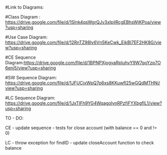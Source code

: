 #Link to Diagrams:

#Class Diagram : https://drive.google.com/file/d/1SInk4qsWgrQJv3xIpjlRcgEBhsWjKPoa/view?usp=sharing

#Use Case Diagram: https://drive.google.com/file/d/12RnTZ98Iv6Vn5KeCwk_EikBI7EF2HK8G/view?usp=sharing

#CE Sequence Diagram:https://drive.google.com/file/d/1BPNPXjogyaRpluhvY9W7qoYzp7O6enj5/view?usp=sharing

#SW Sequence Diagram: https://drive.google.com/file/d/1JFUCjxWpQ7p6xs8KKuwfl25wGQdMTHNj/view?usp=sharing

#LC Sequence Diagram: https://drive.google.com/file/d/1JxTIFh9YG4WqagolynRPzfiFYXbgfIL1/view?usp=sharing


TO - DO:

CE - update sequence
    - tests for close account (with balance == 0 and != 0)

LC - throw exception for findID
    - update closeAccount function to check balance